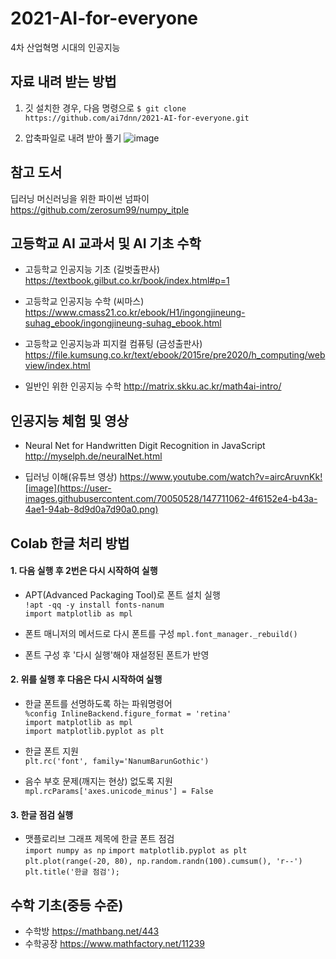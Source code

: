 # 2021-AI-for-everyone
4차 산업혁명 시대의 인공지능

## 자료 내려 받는 방법
1. 깃 설치한 경우, 다음 명령으로
`$ git clone https://github.com/ai7dnn/2021-AI-for-everyone.git`

2. 압축파일로 내려 받아 풀기
![image](https://user-images.githubusercontent.com/70050528/147514339-94382d39-5787-4d16-a202-309964f5a534.png)

## 참고 도서
딥러닝 머신러닝을 위한 파이썬 넘파이
https://github.com/zerosum99/numpy_itple

## 고등학교 AI 교과서 및 AI 기초 수학
- 고등학교 인공지능 기초 (길벗출판사)
https://textbook.gilbut.co.kr/book/index.html#p=1

- 고등학교 인공지능 수학 (씨마스)
https://www.cmass21.co.kr/ebook/H1/ingongjineung-suhag_ebook/ingongjineung-suhag_ebook.html

- 고등학교 인공지능과 피지컬 컴퓨팅 (금성출판사)
https://file.kumsung.co.kr/text/ebook/2015re/pre2020/h_computing/webview/index.html

- 일반인 위한 인공지능 수학
http://matrix.skku.ac.kr/math4ai-intro/

## 인공지능 체험 및 영상
- Neural Net for Handwritten Digit Recognition in JavaScript
http://myselph.de/neuralNet.html

- 딥러닝 이해(유튜브 영상)
https://www.youtube.com/watch?v=aircAruvnKk![image](https://user-images.githubusercontent.com/70050528/147711062-4f6152e4-b43a-4ae1-94ab-8d9d0a7d90a0.png)

## Colab 한글 처리 방법
#### 1. 다음 실행 후 2번은 다시 시작하여 실행

- APT(Advanced Packaging Tool)로 폰트 설치 실행  
`!apt -qq -y install fonts-nanum`  
`import matplotlib as mpl`  

- 폰트 매니저의 메서드로 다시 폰트를 구성
`mpl.font_manager._rebuild()`  

- 폰트 구성 후 '다시 실행'해야 재설정된 폰트가 반영  

#### 2. 위를 실행 후 다음은 다시 시작하여 실행

- 한글 폰트를 선명하도록 하는 파워명령어  
`%config InlineBackend.figure_format = 'retina'`  
`import matplotlib as mpl`  
`import matplotlib.pyplot as plt`  

- 한글 폰트 지원  
`plt.rc('font', family='NanumBarunGothic')`  
- 음수 부호 문제(깨지는 현상) 없도록 지원  
`mpl.rcParams['axes.unicode_minus'] = False`

#### 3. 한글 점검 실행

- 맷플로리브 그래프 제목에 한글 폰트 점검  
`import numpy as np` 
`import matplotlib.pyplot as plt` 
`plt.plot(range(-20, 80), np.random.randn(100).cumsum(), 'r--')` 
`plt.title('한글 점검');` 

## 수학 기초(중등 수준)
- 수학방 https://mathbang.net/443
- 수학공장 https://www.mathfactory.net/11239
